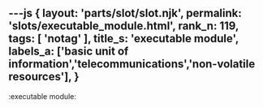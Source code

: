 ---js
{
  layout: 'parts/slot/slot.njk',
  permalink: 'slots/executable_module.html',
  rank_n: 119,
  tags: [ 'notag' ],
  title_s: 'executable module',
  labels_a: ['basic unit of information','telecommunications','non-volatile resources'],
}
---
:executable module:

